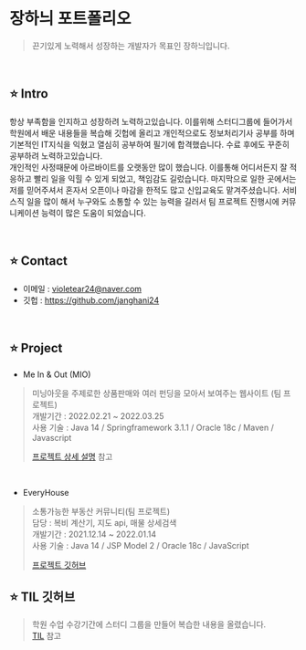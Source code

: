 # 장하늬 포트폴리오
> 끈기있게 노력해서 성장하는 개발자가 목표인 장하늬입니다.
  
<br>

## ⭐ Intro
항상 부족함을 인지하고 성장하려 노력하고있습니다. 이를위해 스터디그룹에 들어가서 학원에서 배운 내용들을 복습해 깃헙에 올리고 개인적으로도 정보처리기사 공부를 하며 기본적인 IT지식을 익혔고 열심히 공부하여 필기에 합격했습니다. 수료 후에도 꾸준히 공부하려 노력하고있습니다.  
개인적인 사정때문에 아르바이트를 오랫동안 많이 했습니다. 이를통해 어디서든지 잘 적응하고 빨리 일을 익힐 수 있게 되었고, 책임감도 길렀습니다. 마지막으로 일한 곳에서는 저를 믿어주셔서 혼자서 오픈이나 마감을 한적도 많고 신입교육도 맡겨주셨습니다. 서비스직 일을 많이 해서 누구와도 소통할 수 있는 능력을 길러서 팀 프로젝트 진행시에 커뮤니케이션 능력이 많은 도움이 되었습니다.   

<br> 


## ⭐ Contact
* 이메일 : violetear24@naver.com
* 깃헙 : https://github.com/janghani24

<br>

## ⭐ Project
* Me In & Out (MIO)
> 미닝아웃을 주제로한 상품판매와 여러 펀딩을 모아서 보여주는 웹사이트 (팀 프로젝트)  
> 개발기간 : 2022.02.21 ~ 2022.03.25  
> 사용 기술 : Java 14 / Springframework 3.1.1 / Oracle 18c / Maven / Javascript  
>  
>[프로젝트 상세 설명](https://github.com/janghani24/MIO) 참고

<br>

* EveryHouse   
> 소통가능한 부동산 커뮤니티(팀 프로젝트)   
> 담당 : 복비 계산기, 지도 api, 매물 상세검색   
> 개발기간 : 2021.12.14 ~ 2022.01.14   
> 사용 기술 : Java 14 / JSP Model 2 / Oracle 18c / JavaScript   
>     
>[프로젝트 깃허브](https://github.com/Three-house/semi-project) 


## ⭐ TIL 깃허브
> 학원 수업 수강기간에 스터디 그룹을 만들어 복습한 내용을 올렸습니다.  
> [TIL](https://github.com/janghani24/TIL) 참고


